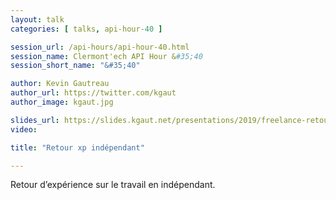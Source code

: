 ```yaml
---
layout: talk
categories: [ talks, api-hour-40 ]

session_url: /api-hours/api-hour-40.html
session_name: Clermont'ech API Hour &#35;40
session_short_name: "&#35;40"

author: Kevin Gautreau
author_url: https://twitter.com/kgaut
author_image: kgaut.jpg

slides_url: https://slides.kgaut.net/presentations/2019/freelance-retour-dexperience.html#/
video:

title: "Retour xp indépendant"

---
```


Retour d’expérience sur le travail en indépendant.

